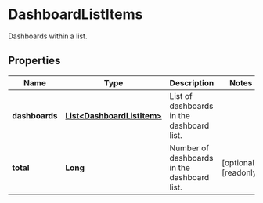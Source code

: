 

# DashboardListItems

Dashboards within a list.

## Properties

Name | Type | Description | Notes
------------ | ------------- | ------------- | -------------
**dashboards** | [**List&lt;DashboardListItem&gt;**](DashboardListItem.md) | List of dashboards in the dashboard list. | 
**total** | **Long** | Number of dashboards in the dashboard list. |  [optional] [readonly]



